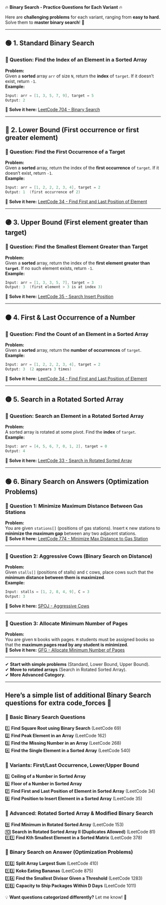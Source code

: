 🔥 **Binary Search - Practice Questions for Each Variant** 🔥

Here are **challenging problems** for each variant, ranging from **easy to hard**. Solve them to **master binary search**! 🚀

---

## **🟢 1. Standard Binary Search**
### **📝 Question:** Find the Index of an Element in a Sorted Array
**Problem:**  
Given a **sorted** array `arr` of size `N`, return the **index** of `target`. If it doesn’t exist, return `-1`.  
**Example:**
```java
Input: arr = [1, 3, 5, 7, 9], target = 5  
Output: 2  
```
📌 **Solve it here:** [LeetCode 704 - Binary Search](https://leetcode.com/problems/binary-search/)

---

## **🔵 2. Lower Bound (First occurrence or first greater element)**
### **📝 Question:** Find the First Occurrence of a Target
**Problem:**  
Given a **sorted** array, return the index of the **first occurrence** of `target`. If it doesn’t exist, return `-1`.  
**Example:**
```java
Input: arr = [1, 2, 2, 2, 3, 4], target = 2  
Output: 1  (first occurrence of 2)  
```
📌 **Solve it here:** [LeetCode 34 - Find First and Last Position of Element](https://leetcode.com/problems/find-first-and-last-position-of-element-in-sorted-array/)

---

## **🟣 3. Upper Bound (First element greater than target)**
### **📝 Question:** Find the Smallest Element Greater than Target
**Problem:**  
Given a **sorted** array, return the index of the **first element greater than `target`**. If no such element exists, return `-1`.  
**Example:**
```java
Input: arr = [1, 3, 3, 5, 7], target = 3  
Output: 3  (first element > 3 is at index 3)  
```
📌 **Solve it here:** [LeetCode 35 - Search Insert Position](https://leetcode.com/problems/search-insert-position/)

---

## **🟠 4. First & Last Occurrence of a Number**
### **📝 Question:** Find the Count of an Element in a Sorted Array
**Problem:**  
Given a **sorted** array, return the **number of occurrences** of `target`.  
**Example:**
```java
Input: arr = [1, 2, 2, 2, 3, 4], target = 2  
Output: 3  (2 appears 3 times)  
```
📌 **Solve it here:** [LeetCode 34 - Find First and Last Position of Element](https://leetcode.com/problems/find-first-and-last-position-of-element-in-sorted-array/)

---

## **🟡 5. Search in a Rotated Sorted Array**
### **📝 Question:** Search an Element in a Rotated Sorted Array
**Problem:**  
A sorted array is rotated at some pivot. Find the **index** of `target`.  
**Example:**
```java
Input: arr = [4, 5, 6, 7, 0, 1, 2], target = 0  
Output: 4  
```
📌 **Solve it here:** [LeetCode 33 - Search in Rotated Sorted Array](https://leetcode.com/problems/search-in-rotated-sorted-array/)

---

## **🟢 6. Binary Search on Answers (Optimization Problems)**
### **📝 Question 1:** Minimize Maximum Distance Between Gas Stations
**Problem:**  
You are given `stations[]` (positions of gas stations). Insert `K` new stations to **minimize the maximum gap** between any two adjacent stations.  
📌 **Solve it here:** [LeetCode 774 - Minimize Max Distance to Gas Station](https://leetcode.com/problems/minimize-max-distance-to-gas-station/)

---

### **📝 Question 2:** Aggressive Cows (Binary Search on Distance)
**Problem:**  
Given `stalls[]` (positions of stalls) and `C` cows, place cows such that the **minimum distance between them is maximized**.  
**Example:**
```java
Input: stalls = [1, 2, 8, 4, 9], C = 3  
Output: 3  
```
📌 **Solve it here:** [SPOJ - Aggressive Cows](https://www.spoj.com/problems/AGGRCOW/)

---

### **📝 Question 3:** Allocate Minimum Number of Pages
**Problem:**  
You are given `N` books with pages. `M` students must be assigned books so that the **maximum pages read by any student is minimized**.  
📌 **Solve it here:** [GFG - Allocate Minimum Number of Pages](https://practice.geeksforgeeks.org/problems/allocate-minimum-number-of-pages/)

---

✔ **Start with simple problems** (Standard, Lower Bound, Upper Bound).  
✔ **Move to rotated arrays** (Search in Rotated Sorted Array).  
✔ **More Advanced Category**.

---

## Here’s a **simple list** of additional **Binary Search** questions for **extra code_forces** 🚀

### 🔹 **Basic Binary Search Questions**
1️⃣ **Find Square Root using Binary Search** (LeetCode 69)  
2️⃣ **Find Peak Element in an Array** (LeetCode 162)  
3️⃣ **Find the Missing Number in an Array** (LeetCode 268)  
4️⃣ **Find the Single Element in a Sorted Array** (LeetCode 540)

### 🔸 **Variants: First/Last Occurrence, Lower/Upper Bound**
5️⃣ **Ceiling of a Number in Sorted Array**  
6️⃣ **Floor of a Number in Sorted Array**  
7️⃣ **Find First and Last Position of Element in Sorted Array** (LeetCode 34)  
8️⃣ **Find Position to Insert Element in a Sorted Array** (LeetCode 35)

### 🔹 **Advanced: Rotated Sorted Array & Modified Binary Search**
9️⃣ **Find Minimum in Rotated Sorted Array** (LeetCode 153)  
🔟 **Search in Rotated Sorted Array II (Duplicates Allowed)** (LeetCode 81)  
1️⃣1️⃣ **Find Kth Smallest Element in a Sorted Matrix** (LeetCode 378)

### 🔸 **Binary Search on Answer (Optimization Problems)**
1️⃣2️⃣ **Split Array Largest Sum** (LeetCode 410)  
1️⃣3️⃣ **Koko Eating Bananas** (LeetCode 875)  
1️⃣4️⃣ **Find the Smallest Divisor Given a Threshold** (LeetCode 1283)  
1️⃣5️⃣ **Capacity to Ship Packages Within D Days** (LeetCode 1011)

💡 **Want questions categorized differently?** Let me know! 🚀